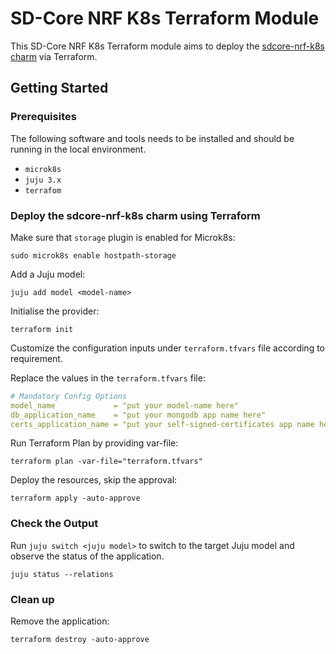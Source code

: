 # SD-Core NRF K8s Terraform Module

This SD-Core NRF K8s Terraform module aims to deploy the [sdcore-nrf-k8s charm](https://charmhub.io/sdcore-nrf-k8s) via Terraform.

## Getting Started

### Prerequisites

The following software and tools needs to be installed and should be running in the local environment.

- `microk8s`
- `juju 3.x`
- `terrafom`

### Deploy the sdcore-nrf-k8s charm using Terraform

Make sure that `storage` plugin is enabled for Microk8s:

```console
sudo microk8s enable hostpath-storage
```

Add a Juju model:

```console
juju add model <model-name>
```

Initialise the provider:

```console
terraform init
```

Customize the configuration inputs under `terraform.tfvars` file according to requirement.

Replace the values in the `terraform.tfvars` file:

```yaml
# Mandatory Config Options
model_name             = "put your model-name here"
db_application_name    = "put your mongodb app name here"
certs_application_name = "put your self-signed-certificates app name here"
```

Run Terraform Plan by providing var-file:

```console
terraform plan -var-file="terraform.tfvars" 
```

Deploy the resources, skip the approval:

```console
terraform apply -auto-approve 
```

### Check the Output

Run `juju switch <juju model>` to switch to the target Juju model and observe the status of the application.

```console
juju status --relations
```

### Clean up

Remove the application:

```console
terraform destroy -auto-approve
```
